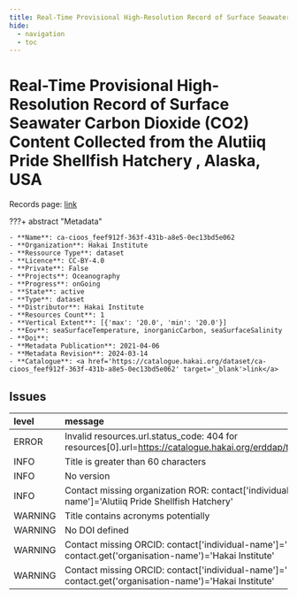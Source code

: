 ```yaml
---
title: Real-Time Provisional High-Resolution Record of Surface Seawater Carbon Dioxide (CO2) Content Collected from the Alutiiq Pride Shellfish Hatchery , Alaska, USA
hide:
  - navigation
  - toc
---
```


# Real-Time Provisional High-Resolution Record of Surface Seawater Carbon Dioxide (CO2) Content Collected from the Alutiiq Pride Shellfish Hatchery , Alaska, USA

Records page: <a href='https://catalogue.hakai.org/dataset/ca-cioos_feef912f-363f-431b-a8e5-0ec13bd5e062' target='_blank'>link</a>

???+ abstract "Metadata"

    - **Name**: ca-cioos_feef912f-363f-431b-a8e5-0ec13bd5e062 
    - **Organization**: Hakai Institute 
    - **Ressource Type**: dataset 
    - **Licence**: CC-BY-4.0 
    - **Private**: False 
    - **Projects**: Oceanography 
    - **Progress**: onGoing 
    - **State**: active 
    - **Type**: dataset 
    - **Distributor**: Hakai Institute 
    - **Resources Count**: 1 
    - **Vertical Extent**: [{'max': '20.0', 'min': '20.0'}] 
    - **Eov**: seaSurfaceTemperature, inorganicCarbon, seaSurfaceSalinity 
    - **Doi**:  
    - **Metadata Publication**: 2021-04-06 
    - **Metadata Revision**: 2024-03-14 
    - **Catalogue**: <a href='https://catalogue.hakai.org/dataset/ca-cioos_feef912f-363f-431b-a8e5-0ec13bd5e062' target='_blank'>link</a> 

<div id='map'></div>




## Issues
| level   | message                                                                                                                          |
|:--------|:---------------------------------------------------------------------------------------------------------------------------------|
| ERROR   | Invalid resources.url.status_code: 404 for resources[0].url=https://catalogue.hakai.org/erddap/tabledap/HakaiSewardBoL5min.html  |
| INFO    | Title is greater than 60 characters                                                                                              |
| INFO    | No version                                                                                                                       |
| INFO    | Contact missing organization ROR:  contact['individual-name']='' contact['organisation-name']='Alutiiq Pride Shellfish Hatchery' |
| WARNING | Title contains acronyms potentially                                                                                              |
| WARNING | No DOI defined                                                                                                                   |
| WARNING | Contact missing ORCID: contact['individual-name']='Evans, Wiley' contact.get('organisation-name')='Hakai Institute'              |
| WARNING | Contact missing ORCID: contact['individual-name']='Evans, Wiley' contact.get('organisation-name')='Hakai Institute'              |


<script>
   document.addEventListener("DOMContentLoaded", function() {
    var map = L.map('map').setView([51.505, -125.09], 5);
    L.tileLayer('https://tile.openstreetmap.org/{z}/{x}/{y}.png', {
        maxZoom: 19,
        attribution: '&copy; <a href="http://www.openstreetmap.org/copyright">OpenStreetMap</a>'
    }).addTo(map);
    var geojsonFeature = {
        "type": "Feature",
        "properties": {
            "name" : "Real-Time Provisional High-Resolution Record of Surface Seawater Carbon Dioxide (CO2) Content Collected from the Alutiiq Pride Shellfish Hatchery , Alaska, USA"
        },
        "geometry": {'type': 'Point', 'coordinates': [-149.4428, 60.0992]}
    }
    L.geoJSON(geojsonFeature).addTo(map);
   })
</script>